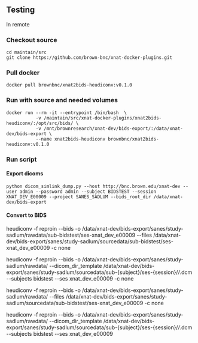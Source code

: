 ## Testing

In remote

### Checkout source
```
cd maintain/src
git clone https://github.com/brown-bnc/xnat-docker-plugins.git
```

### Pull docker 

```
docker pull brownbnc/xnat2bids-heudiconv:v0.1.0
```

### Run with source and needed volumes


```
docker run --rm -it --entrypoint /bin/bash  \
           -v /maintain/src/xnat-docker-plugins/xnat2bids-heudiconv/:/opt/src/bids/ \
           -v /mnt/brownresearch/xnat-dev/bids-export/:/data/xnat-dev/bids-export \
           --name xnat2bids-heudiconv brownbnc/xnat2bids-heudiconv:v0.1.0 

```


### Run script

#### Export dicoms
```
python dicom_simlink_dump.py --host http://bnc.brown.edu/xnat-dev --user admin --password admin --subject BIDSTEST --session XNAT_DEV_E00009 --project SANES_SADLUM --bids_root_dir /data/xnat-dev/bids-export
```
#### Convert to BIDS
heudiconv -f reproin --bids -o /data/xnat-dev/bids-export/sanes/study-sadlum/rawdata/sub-bidstest/ses-xnat_dev_e00009 --files /data/xnat-dev/bids-export/sanes/study-sadlum/sourcedata/sub-bidstest/ses-xnat_dev_e00009 -c none

<!-- http://bnc.brown.edu/xnat-dev/app/action/DisplayItemAction/search_element/xnat%3AmrSessionData/search_field/xnat%3AmrSessionData.ID/search_value/XNAT_DEV_E00009/popup/false/project/SANES_SADLUM -->


heudiconv -f reproin --bids -o /data/xnat-dev/bids-export/sanes/study-sadlum/rawdata/ --dicom_dir_template /data/xnat-dev/bids-export/sanes/study-sadlum/sourcedata/sub-{subject}/ses-{session}/*/*.dcm --subjects bidstest --ses xnat_dev_e00009  -c none

heudiconv -f reproin --bids -o /data/xnat-dev/bids-export/sanes/study-sadlum/rawdata/ --files /data/xnat-dev/bids-export/sanes/study-sadlum/sourcedata/sub-bidstest/ses-xnat_dev_e00009 -c none


heudiconv -f reproin --bids -o /data/xnat-dev/bids-export/sanes/study-sadlum/rawdata/ --dicom_dir_template /data/xnat-dev/bids-export/sanes/study-sadlum/sourcedata/sub-{subject}/ses-{session}/*/*.dcm --subjects bidstest --ses xnat_dev_e00009